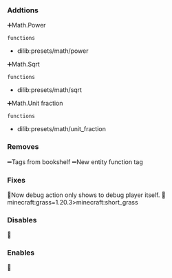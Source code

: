 ### Addtions

➕Math.Power

`functions`

- dilib:presets/math/power

➕Math.Sqrt

`functions`

- dilib:presets/math/sqrt


➕Math.Unit fraction

`functions`

- dilib:presets/math/unit_fraction

### Removes

➖Tags from bookshelf
➖New entity function tag

### Fixes

🔧Now debug action only shows to debug player itself.
🔧minecraft:grass=1.20.3>minecraft:short_grass

### Disables

🚫

### Enables

👟
